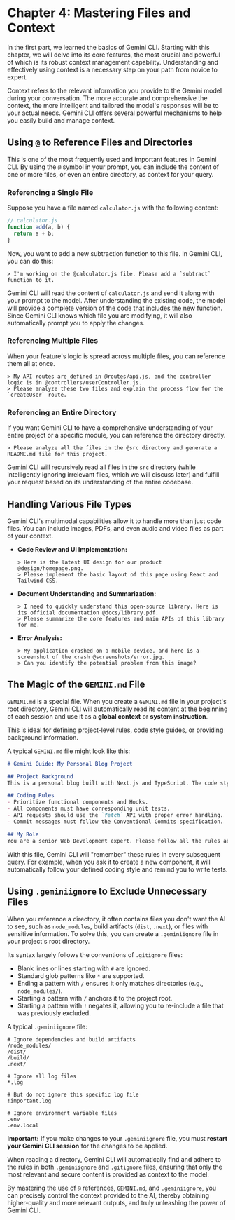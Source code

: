 # Chapter 4: Mastering Files and Context

In the first part, we learned the basics of Gemini CLI. Starting with this chapter, we will delve into its core features, the most crucial and powerful of which is its robust context management capability. Understanding and effectively using context is a necessary step on your path from novice to expert.

Context refers to the relevant information you provide to the Gemini model during your conversation. The more accurate and comprehensive the context, the more intelligent and tailored the model's responses will be to your actual needs. Gemini CLI offers several powerful mechanisms to help you easily build and manage context.

## Using `@` to Reference Files and Directories

This is one of the most frequently used and important features in Gemini CLI. By using the `@` symbol in your prompt, you can include the content of one or more files, or even an entire directory, as context for your query.

### Referencing a Single File

Suppose you have a file named `calculator.js` with the following content:
```javascript
// calculator.js
function add(a, b) {
  return a + b;
}
```
Now, you want to add a new subtraction function to this file. In Gemini CLI, you can do this:

```
> I'm working on the @calculator.js file. Please add a `subtract` function to it.
```

Gemini CLI will read the content of `calculator.js` and send it along with your prompt to the model. After understanding the existing code, the model will provide a complete version of the code that includes the new function. Since Gemini CLI knows which file you are modifying, it will also automatically prompt you to apply the changes.

### Referencing Multiple Files

When your feature's logic is spread across multiple files, you can reference them all at once.

```
> My API routes are defined in @routes/api.js, and the controller logic is in @controllers/userController.js.
> Please analyze these two files and explain the process flow for the `createUser` route.
```

### Referencing an Entire Directory

If you want Gemini CLI to have a comprehensive understanding of your entire project or a specific module, you can reference the directory directly.

```
> Please analyze all the files in the @src directory and generate a README.md file for this project.
```

Gemini CLI will recursively read all files in the `src` directory (while intelligently ignoring irrelevant files, which we will discuss later) and fulfill your request based on its understanding of the entire codebase.

## Handling Various File Types

Gemini CLI's multimodal capabilities allow it to handle more than just code files. You can include images, PDFs, and even audio and video files as part of your context.

*   **Code Review and UI Implementation:**
    ```
    > Here is the latest UI design for our product @design/homepage.png.
    > Please implement the basic layout of this page using React and Tailwind CSS.
    ```
*   **Document Understanding and Summarization:**
    ```
    > I need to quickly understand this open-source library. Here is its official documentation @docs/library.pdf.
    > Please summarize the core features and main APIs of this library for me.
    ```
*   **Error Analysis:**
    ```
    > My application crashed on a mobile device, and here is a screenshot of the crash @screenshots/error.jpg.
    > Can you identify the potential problem from this image?
    ```

## The Magic of the `GEMINI.md` File

`GEMINI.md` is a special file. When you create a `GEMINI.md` file in your project's root directory, Gemini CLI will automatically read its content at the beginning of each session and use it as a **global context** or **system instruction**.

This is ideal for defining project-level rules, code style guides, or providing background information.

A typical `GEMINI.md` file might look like this:

```markdown
# Gemini Guide: My Personal Blog Project

## Project Background
This is a personal blog built with Next.js and TypeScript. The code style follows the Airbnb JavaScript Style Guide.

## Coding Rules
- Prioritize functional components and Hooks.
- All components must have corresponding unit tests.
- API requests should use the `fetch` API with proper error handling.
- Commit messages must follow the Conventional Commits specification.

## My Role
You are a senior Web Development expert. Please follow all the rules above in your responses and provide suggestions in a professional and constructive tone.
```

With this file, Gemini CLI will "remember" these rules in every subsequent query. For example, when you ask it to create a new component, it will automatically follow your defined coding style and remind you to write tests.

## Using `.geminiignore` to Exclude Unnecessary Files

When you reference a directory, it often contains files you don't want the AI to see, such as `node_modules`, build artifacts (`dist`, `.next`), or files with sensitive information. To solve this, you can create a `.geminiignore` file in your project's root directory.

Its syntax largely follows the conventions of `.gitignore` files:
- Blank lines or lines starting with `#` are ignored.
- Standard glob patterns like `*` are supported.
- Ending a pattern with `/` ensures it only matches directories (e.g., `node_modules/`).
- Starting a pattern with `/` anchors it to the project root.
- Starting a pattern with `!` negates it, allowing you to re-include a file that was previously excluded.

A typical `.geminiignore` file:
```
# Ignore dependencies and build artifacts
/node_modules/
/dist/
/build/
.next/

# Ignore all log files
*.log

# But do not ignore this specific log file
!important.log

# Ignore environment variable files
.env
.env.local
```

**Important:** If you make changes to your `.geminiignore` file, you must **restart your Gemini CLI session** for the changes to be applied.

When reading a directory, Gemini CLI will automatically find and adhere to the rules in both `.geminiignore` and `.gitignore` files, ensuring that only the most relevant and secure content is provided as context to the model.

By mastering the use of `@` references, `GEMINI.md`, and `.geminiignore`, you can precisely control the context provided to the AI, thereby obtaining higher-quality and more relevant outputs, and truly unleashing the power of Gemini CLI.
